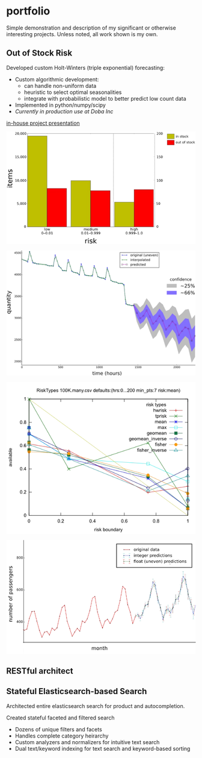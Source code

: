 # portfolio

Simple demonstration and description of my significant or otherwise
interesting projects.  Unless noted, all work shown is my own.

## Out of Stock Risk

Developed custom Holt-Winters (triple exponential) forecasting:

* Custom algorithmic development:
    * can handle non-uniform data
    * heuristic to select optimal seasonalities
    * integrate with probabilistic model to better predict low count data
* Implemented in python/numpy/scipy
* *Currently in production use at Doba Inc*

[in-house project presentation](https://www.dropbox.com/s/k5niyn4kwm1jwze/OOS_Risk_Presentation.pdf?dl=0)

![categories](media/oos-risk/categories.png)

![final-example](media/oos-risk/final-example.png)

![integration-types](media/oos-risk/integration-types.png)

![nonuniform-data](media/oos-risk/nonuniform-data.png)

## RESTful architect



## Stateful Elasticsearch-based Search

Architected entire elasticsearch search for product and autocompletion.

Created stateful faceted and filtered search

* Dozens of unique filters and facets
* Handles complete category heirarchy
* Custom analyzers and normalizers for intuitive text search
* Dual text/keyword indexing for text search and keyword-based sorting
